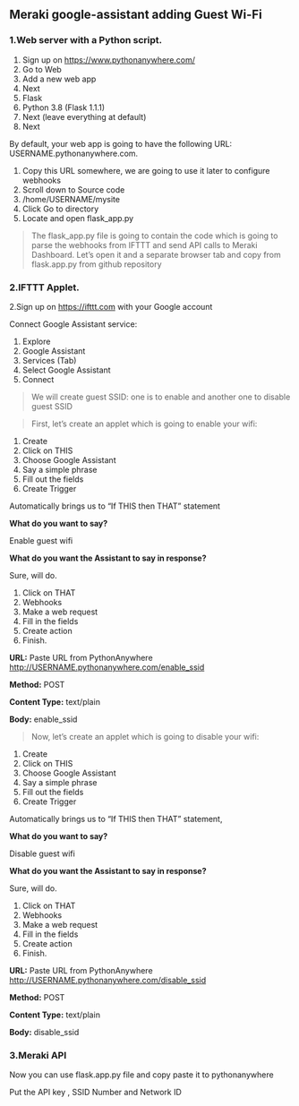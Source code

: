 ## Meraki google-assistant adding Guest Wi-Fi


### 1.Web server with a Python script.

1. Sign up on https://www.pythonanywhere.com/
2. Go to Web
3. Add a new web app
4. Next
5. Flask
6. Python 3.8 (Flask 1.1.1)
7. Next (leave everything at default)
8. Next



By default, your web app is going to have the following URL:
USERNAME.pythonanywhere.com.

1. Copy this URL somewhere, we are going to use it later to configure webhooks
2. Scroll down to Source code
3. /home/USERNAME/mysite
4. Click Go to directory
5. Locate and open flask_app.py

>The flask_app.py file is going to contain the code which is going to parse the webhooks from IFTTT and send API calls to Meraki Dashboard. Let’s open it and a separate browser tab and copy from flask.app.py from github repository

### 2.IFTTT Applet.

2.Sign up on https://ifttt.com with your Google account

  Connect Google Assistant service:
   1. Explore
   2. Google Assistant
   3. Services (Tab)
   4. Select Google Assistant
   5. Connect
>We will create guest SSID: one is to enable and another one to disable guest SSID

>First, let’s create an applet which is going to enable your wifi:
  1. Create
  2. Click on THIS
  3. Choose Google Assistant
  4. Say a simple phrase
  5. Fill out the fields
  6. Create Trigger

  Automatically brings us to “If THIS then THAT” statement

**What do you want to say?**

  Enable guest wifi

**What do you want the Assistant to say in response?**

  Sure, will do.


  1. Click on THAT
  2. Webhooks
  3. Make a web request
  4. Fill in the fields
  5. Create action
  6. Finish.

**URL:** Paste URL from PythonAnywhere http://USERNAME.pythonanywhere.com/enable_ssid

**Method:** POST

**Content Type:** text/plain

**Body:** enable_ssid


>Now, let’s create an applet which is going to disable your wifi:

  1. Create
  2. Click on THIS
  3. Choose Google Assistant
  4. Say a simple phrase
  5. Fill out the fields
  6. Create Trigger

  Automatically brings us to “If THIS then THAT” statement,

**What do you want to say?**

  Disable guest wifi

**What do you want the Assistant to say in response?**

  Sure, will do.


  1. Click on THAT
  2. Webhooks
  3. Make a web request
  4. Fill in the fields
  5. Create action
  6. Finish.

**URL:** Paste URL from PythonAnywhere http://USERNAME.pythonanywhere.com/disable_ssid

**Method:** POST

**Content Type:** text/plain

**Body:** disable_ssid

### 3.Meraki API

Now you can use flask.app.py file and copy paste it to pythonanywhere

Put the API key , SSID Number and Network ID

